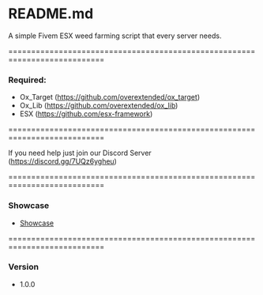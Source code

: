 # README.md

A simple Fivem ESX weed farming script that every server needs.

===========================================================================

### Required:

* Ox_Target (https://github.com/overextended/ox_target)
* Ox_Lib (https://github.com/overextended/ox_lib)
* ESX (https://github.com/esx-framework)

===========================================================================

If you need help just join our Discord Server (https://discord.gg/7UQz6ygheu)

===========================================================================

### Showcase 

* [Showcase](https://streamable.com/jtri8s)

===========================================================================

### Version

* 1.0.0
